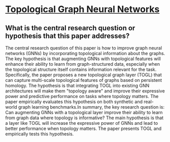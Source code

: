 # [Topological Graph Neural Networks](https://arxiv.org/abs/2102.07835v4)

## What is the central research question or hypothesis that this paper addresses?

The central research question of this paper is how to improve graph neural networks (GNNs) by incorporating topological information about the graphs. The key hypothesis is that augmenting GNNs with topological features will enhance their ability to learn from graph-structured data, especially when the topological structure itself contains information relevant for the task. Specifically, the paper proposes a new topological graph layer (TOGL) that can capture multi-scale topological features of graphs based on persistent homology. The hypothesis is that integrating TOGL into existing GNN architectures will make them "topology aware" and improve their expressive power and predictive performance on tasks where topology matters. The paper empirically evaluates this hypothesis on both synthetic and real-world graph learning benchmarks.In summary, the key research question is: Can augmenting GNNs with a topological layer improve their ability to learn from graph data where topology is informative? The main hypothesis is that a layer like TOGL will increase the expressive power of GNNs and lead to better performance when topology matters. The paper presents TOGL and empirically tests this hypothesis.
